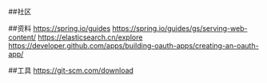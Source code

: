 ##社区

##资料
https://spring.io/guides
https://spring.io/guides/gs/serving-web-content/
https://elasticsearch.cn/explore
https://developer.github.com/apps/building-oauth-apps/creating-an-oauth-app/

##工具
https://git-scm.com/download